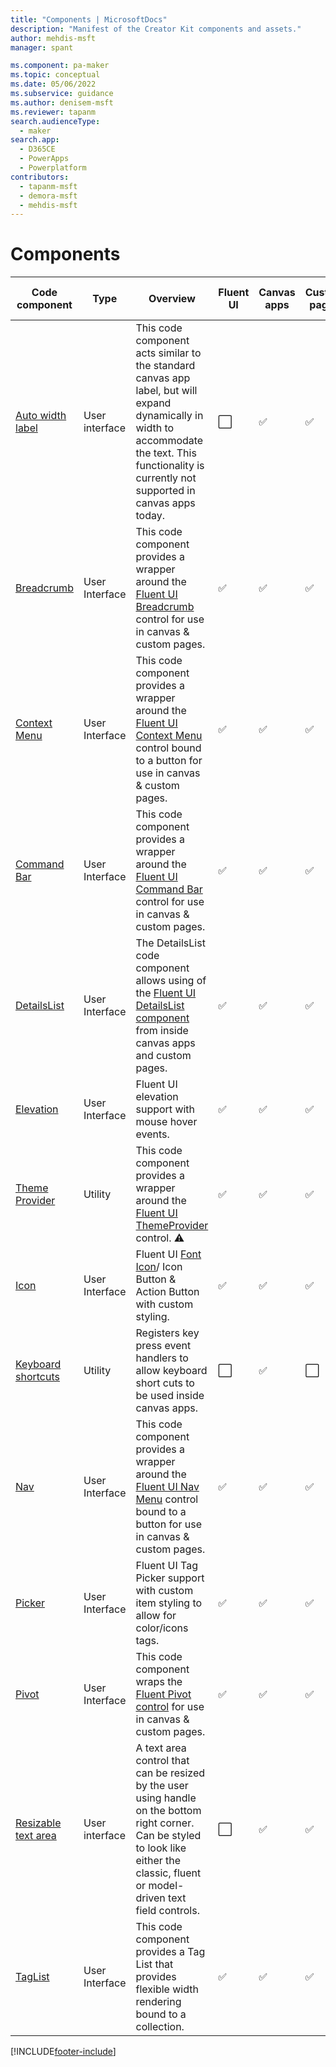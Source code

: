 ```yaml
---
title: "Components | MicrosoftDocs"
description: "Manifest of the Creator Kit components and assets."
author: mehdis-msft
manager: spant

ms.component: pa-maker
ms.topic: conceptual
ms.date: 05/06/2022
ms.subservice: guidance
ms.author: denisem-msft
ms.reviewer: tapanm
search.audienceType: 
  - maker
search.app: 
  - D365CE
  - PowerApps
  - Powerplatform
contributors:
  - tapanm-msft
  - demora-msft
  - mehdis-msft
---
```


# Components

| Code component | Type | Overview | Fluent UI | Canvas apps | Custom pages | Model-driven apps | Power Apps Portal |
| ---------------------------------------- | -------------- | ------------------------------------------------------------ | --------- | ----------- | ------------ | ----------------- | ----------------- |
| [Auto width label](autowidthlable.md) | User interface | This code component acts similar to the standard canvas app label, but will expand dynamically in width to accommodate the text. This functionality is currently not supported in canvas apps today. | ⬜ | ✅ | ✅| ⬜ | ⬜ |
| [Breadcrumb](Breadcrumb) | User Interface | This code component provides a wrapper around the [Fluent UI Breadcrumb](https://developer.microsoft.com/en-us/fluentui#/controls/web/breadcrumb) control for use in canvas & custom pages. | ✅ | ✅ | ✅ | ⬜ | ⬜ |
| [Context Menu](ContextMenu) | User Interface | This code component provides a wrapper around the [Fluent UI Context Menu](https://developer.microsoft.com/en-us/fluentui#/controls/web/contextualmenu) control bound to a button for use in canvas & custom pages. | ✅ | ✅ | ✅ | ⬜ | ⬜ |
| [Command Bar](CommandBar) | User Interface | This code component provides a wrapper around the [Fluent UI Command Bar](https://developer.microsoft.com/en-us/fluentui#/controls/web/commandbar) control for use in canvas & custom pages. | ✅ | ✅ | ✅ | ⬜ | ⬜ |
| [DetailsList](FluentDetailsList) | User Interface | The DetailsList code component allows using of the [Fluent UI DetailsList component](https://developer.microsoft.com/en-us/fluentui#/controls/web/detailslist) from inside canvas apps and custom pages. | ✅ | ✅ | ✅ | ⬜ | ⬜ |
| [Elevation](Elevation) | User Interface | Fluent UI elevation support with mouse hover events. | ✅ | ✅ | ✅ | ⬜ | ⬜ |
| [Theme Provider](FluentThemeProvider) | Utility | This code component provides a wrapper around the [Fluent UI ThemeProvider](https://developer.microsoft.com/en-us/fluentui#/controls/web/themeprovider) control. ⚠️ | ✅ | ✅ | ✅ | ⬜ | ⬜ |
| [Icon](Icon) | User Interface | Fluent UI [Font Icon](https://developer.microsoft.com/en-us/fluentui#/controls/web/icon)/ Icon Button & Action Button with custom styling. | ✅ | ✅ | ✅ | ⬜ | ⬜ |
| [Keyboard shortcuts](KeyboardShortcuts) | Utility | Registers key press event handlers to allow keyboard short cuts to be used inside canvas apps. | ⬜ | ✅ | ⬜ | ⬜ | ⬜ |
| [Nav](Nav) | User Interface | This code component provides a wrapper around the [Fluent UI Nav Menu](https://developer.microsoft.com/en-us/fluentui#/controls/web/nav) control bound to a button for use in canvas & custom pages. | ✅ | ✅ | ✅ | ⬜ | ⬜ |
| [Picker](Picker) | User Interface | Fluent UI Tag Picker support with custom item styling to allow for color/icons tags. | ✅ | ✅ | ✅ | ⬜ | ⬜ |
| [Pivot](Pivot)                           | User Interface | This code component wraps the [Fluent Pivot control](https://developer.microsoft.com/en-us/fluentui#/controls/web/pivot) for use in canvas & custom pages. | ✅ | ✅ | ✅ | ⬜ | ⬜ |
| [Resizable text area](ResizableTextarea) | User interface | A text area control that can be resized by the user using handle on the bottom right corner. Can be styled to look like either the classic, fluent or model-driven text field controls. | ⬜ | ✅ | ✅ | ✅ | ⬜ |
| [TagList](TagList) | User Interface | This code component provides a Tag List that provides flexible width rendering bound to a collection. | ✅ | ✅ | ✅ | ⬜ | ⬜ |

[!INCLUDE[footer-include](../../includes/footer-banner.md)]
